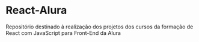 # React-Alura
Repositório destinado à realização dos projetos dos cursos da formação de React com JavaScript para Front-End da Alura
